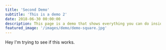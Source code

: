 ```yaml
---
title: 'Second Demo'
subtitle: 'This is a demo 2'
date: 2018-06-30 00:00:00
description: This page is a demo that shows everything you can do inside portfolio and blog posts.
featured_image: '/images/demo/demo-square.jpg'
---
```


Hey I'm trying to see if this works.